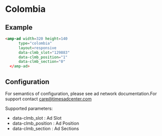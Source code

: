 <!---
Copyright 2016 The AMP HTML Authors. All Rights Reserved.

Licensed under the Apache License, Version 2.0 (the "License");
you may not use this file except in compliance with the License.
You may obtain a copy of the License at

      http://www.apache.org/licenses/LICENSE-2.0

Unless required by applicable law or agreed to in writing, software
distributed under the License is distributed on an "AS-IS" BASIS,
WITHOUT WARRANTIES OR CONDITIONS OF ANY KIND, either express or implied.
See the License for the specific language governing permissions and
limitations under the License.
-->
# Colombia

## Example

```html
<amp-ad width=320 height=140
      type="colombia"
      layout=responsive
      data-clmb_slot="129883"
      data-clmb_position="1"
      data-clmb_section="0"
  </amp-ad>
```

## Configuration

For semantics of configuration, please see ad network documentation.For support contact care@timesadcenter.com

Supported parameters:

- data-clmb_slot : Ad Slot
- data-clmb_position : Ad Position
- data-clmb_section : Ad Sections